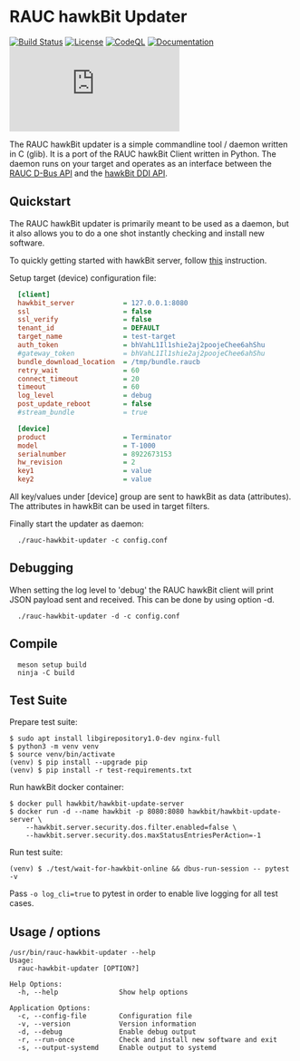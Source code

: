 RAUC hawkBit Updater
====================

[![Build Status](https://github.com/rauc/rauc-hawkbit-updater/workflows/tests/badge.svg)](https://github.com/rauc/rauc-hawkbit-updater/actions)
[![License](https://img.shields.io/badge/license-LGPLv2.1-blue.svg)](https://raw.githubusercontent.com/rauc/rauc-hawkbit-updater/master/LICENSE)
[![CodeQL](https://github.com/rauc/rauc-hawkbit-updater/workflows/CodeQL/badge.svg)](https://github.com/rauc/rauc-hawkbit-updater/actions/workflows/codeql.yml)
[![Documentation](https://readthedocs.org/projects/rauc-hawkbit-updater/badge/?version=latest)](https://rauc-hawkbit-updater.readthedocs.io/en/latest/?badge=latest)
[![Matrix](https://img.shields.io/matrix/rauc:matrix.org?label=matrix%20chat)](https://app.element.io/#/room/#rauc:matrix.org)

The RAUC hawkBit updater is a simple commandline tool / daemon written in C (glib).
It is a port of the RAUC hawkBit Client written in Python.
The daemon runs on your target and operates as an interface between the
[RAUC D-Bus API](https://github.com/rauc/rauc)
and the [hawkBit DDI API](https://github.com/eclipse/hawkbit).

Quickstart
----------

The RAUC hawkBit updater is primarily meant to be used as a daemon,
but it also allows you to do a one shot instantly checking and install
new software.

To quickly getting started with hawkBit server, follow
[this](https://github.com/eclipse/hawkbit#getting-started)
instruction.

Setup target (device) configuration file:

```ini
  [client]
  hawkbit_server            = 127.0.0.1:8080
  ssl                       = false
  ssl_verify                = false
  tenant_id                 = DEFAULT
  target_name               = test-target
  auth_token                = bhVahL1Il1shie2aj2poojeChee6ahShu
  #gateway_token            = bhVahL1Il1shie2aj2poojeChee6ahShu
  bundle_download_location  = /tmp/bundle.raucb
  retry_wait                = 60
  connect_timeout           = 20
  timeout                   = 60
  log_level                 = debug
  post_update_reboot        = false
  #stream_bundle            = true

  [device]
  product                   = Terminator
  model                     = T-1000
  serialnumber              = 8922673153
  hw_revision               = 2
  key1                      = value
  key2                      = value
```

All key/values under [device] group are sent to hawkBit as data (attributes).
The attributes in hawkBit can be used in target filters.

Finally start the updater as daemon:

```shell
  ./rauc-hawkbit-updater -c config.conf
```


Debugging
---------

When setting the log level to 'debug' the RAUC hawkBit client will print
JSON payload sent and received. This can be done by using option -d.

```shell
  ./rauc-hawkbit-updater -d -c config.conf
```


Compile
-------

```shell
  meson setup build
  ninja -C build
```

Test Suite
----------

Prepare test suite:

```shell
$ sudo apt install libgirepository1.0-dev nginx-full
$ python3 -m venv venv
$ source venv/bin/activate
(venv) $ pip install --upgrade pip
(venv) $ pip install -r test-requirements.txt
```

Run hawkBit docker container:

```shell
$ docker pull hawkbit/hawkbit-update-server
$ docker run -d --name hawkbit -p 8080:8080 hawkbit/hawkbit-update-server \
    --hawkbit.server.security.dos.filter.enabled=false \
    --hawkbit.server.security.dos.maxStatusEntriesPerAction=-1
```

Run test suite:

```shell
(venv) $ ./test/wait-for-hawkbit-online && dbus-run-session -- pytest -v
```

Pass `-o log_cli=true` to pytest in order to enable live logging for all test cases.

Usage / options
---------------

```shell
/usr/bin/rauc-hawkbit-updater --help
Usage:
  rauc-hawkbit-updater [OPTION?]

Help Options:
  -h, --help               Show help options

Application Options:
  -c, --config-file        Configuration file
  -v, --version            Version information
  -d, --debug              Enable debug output
  -r, --run-once           Check and install new software and exit
  -s, --output-systemd     Enable output to systemd
```
